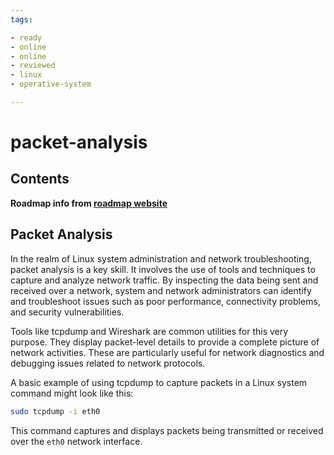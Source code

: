 ```yaml
---
tags:

- ready
- online
- online
- reviewed
- linux
- operative-system

---
```


# packet-analysis

## Contents

__Roadmap info from [roadmap website](https://roadmap.sh/linux/troubleshooting/packet-analysis)__

## Packet Analysis

In the realm of Linux system administration and network troubleshooting, packet analysis is a key skill. It involves the use of tools and techniques to capture and analyze network traffic. By inspecting the data being sent and received over a network, system and network administrators can identify and troubleshoot issues such as poor performance, connectivity problems, and security vulnerabilities.

Tools like tcpdump and Wireshark are common utilities for this very purpose. They display packet-level details to provide a complete picture of network activities. These are particularly useful for network diagnostics and debugging issues related to network protocols.

A basic example of using tcpdump to capture packets in a Linux system command might look like this:

```bash
sudo tcpdump -i eth0

```

This command captures and displays packets being transmitted or received over the `eth0` network interface.
